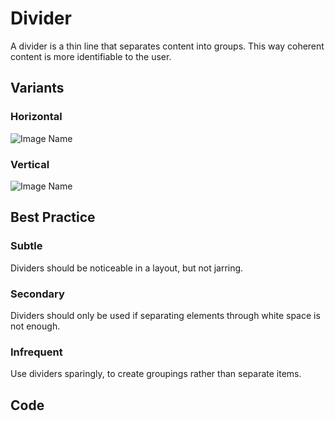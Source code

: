 # Divider

A divider is a thin line that separates content into groups. This way coherent content is more identifiable to the user.

## Variants

### Horizontal

![Image Name](/assets/3_components/divider/image-20200810102609486.png)

### Vertical

![Image Name](/assets/3_components/divider/image-20200810102617797.png)

## Best Practice

### Subtle

Dividers should be noticeable in a layout, but not jarring.

### Secondary

Dividers should only be used if separating elements through white space is not enough.

### Infrequent

Use dividers sparingly, to create groupings rather than separate items.

## Code

